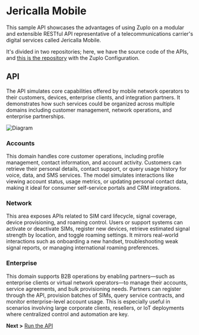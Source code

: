 # Jericalla Mobile

This sample API showcases the advantages of using Zuplo on a modular and extensible RESTful API representative of a telecommunications carrier's digital services called Jericalla Mobile.

It's divided in two repositories; here, we have the source code of the APIs, and [this is the repository](https://github.com/jgaonakm/jericalla-mobile-api-mgr) with the Zuplo Configuration.

## API

The API simulates core capabilities offered by mobile network operators to their customers, devices, enterprise clients, and integration partners. It demonstrates how such services could be organized across multiple domains including customer management, network operations, and enterprise partnerships.

![Diagram](https://static-assets.us-lax-1.linodeobjects.com/APIs.png)

### Accounts

This domain handles core customer operations, including profile management, contact information, and account activity. Customers can retrieve their personal details, contact support, or query usage history for voice, data, and SMS services. The model simulates interactions like viewing account status, usage metrics, or updating personal contact data, making it ideal for consumer self-service portals and CRM integrations.

### Network

This area exposes APIs related to SIM card lifecycle, signal coverage, device provisioning, and roaming control. Users or support systems can activate or deactivate SIMs, register new devices, retrieve estimated signal strength by location, and toggle roaming settings. It mirrors real-world interactions such as onboarding a new handset, troubleshooting weak signal reports, or managing international roaming preferences.

### Enterprise

This domain supports B2B operations by enabling partners—such as enterprise clients or virtual network operators—to manage their accounts, service agreements, and bulk provisioning needs. Partners can register through the API, provision batches of SIMs, query service contracts, and monitor enterprise-level account usage. This is especially useful in scenarios involving large corporate clients, resellers, or IoT deployments where centralized control and automation are key.

**Next >** [Run the API](run.md)
